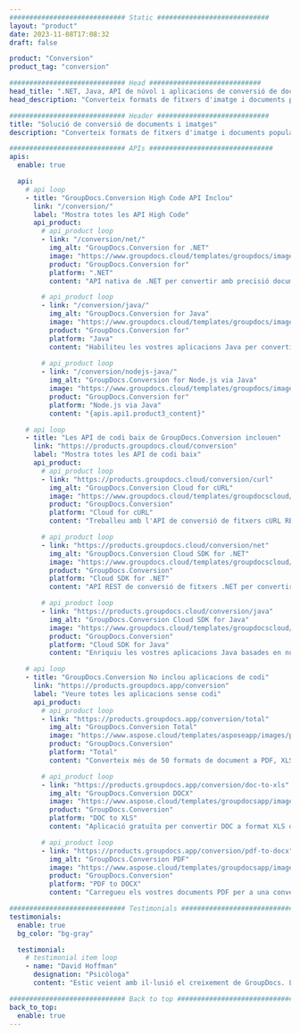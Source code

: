 ```yaml
---
############################# Static ############################
layout: "product"
date: 2023-11-08T17:08:32
draft: false

product: "Conversion"
product_tag: "conversion"

############################# Head ############################
head_title: ".NET, Java, API de núvol i aplicacions de conversió de documents de GroupDocs"
head_description: "Converteix formats de fitxers d'imatge i documents populars a qualsevol plataforma amb solucions basades en aplicacions i API."

############################# Header ############################
title: "Solució de conversió de documents i imatges"
description: "Converteix formats de fitxers d'imatge i documents populars a qualsevol plataforma amb solucions basades en aplicacions i API."

############################# APIs ###############################
apis:
  enable: true

  api:
    # api loop
    - title: "GroupDocs.Conversion High Code API Inclou"
      link: "/conversion/"
      label: "Mostra totes les API High Code"
      api_product:
        # api_product loop
        - link: "/conversion/net/"
          img_alt: "GroupDocs.Conversion for .NET"
          image: "https://www.groupdocs.cloud/templates/groupdocs/images/product-logos/groupdocs-conversion-net.png"
          product: "GroupDocs.Conversion for"
          platform: ".NET"
          content: "API nativa de .NET per convertir amb precisió documents i formats de fitxers d'imatge en qualsevol tipus d'aplicació .NET. Admet l'addició de marques d'aigua d'imatge durant la conversió."

        # api_product loop
        - link: "/conversion/java/"
          img_alt: "GroupDocs.Conversion for Java"
          image: "https://www.groupdocs.cloud/templates/groupdocs/images/product-logos/groupdocs-conversion-java.png"
          product: "GroupDocs.Conversion for"
          platform: "Java"
          content: "Habiliteu les vostres aplicacions Java per convertir fàcilment entre tots els formats de documents estàndard del sector, com ara Microsoft Office, PDF, HTML, imatges i molts altres."
          
        # api_product loop
        - link: "/conversion/nodejs-java/"
          img_alt: "GroupDocs.Conversion for Node.js via Java"
          image: "https://www.groupdocs.cloud/templates/groupdocs/images/product-logos/groupdocs-conversion-nodejs-java.png"
          product: "GroupDocs.Conversion for"
          platform: "Node.js via Java"
          content: "{apis.api1.product3_content}"

    # api loop
    - title: "Les API de codi baix de GroupDocs.Conversion inclouen"
      link: "https://products.groupdocs.cloud/conversion"
      label: "Mostra totes les API de codi baix"
      api_product:
        # api_product loop
        - link: "https://products.groupdocs.cloud/conversion/curl"
          img_alt: "GroupDocs.Conversion Cloud for cURL"
          image: "https://www.groupdocs.cloud/templates/groupdocscloud/images/sdk/272x272/groupdocs_conversion-for-curl.png"
          product: "GroupDocs.Conversion"
          platform: "Cloud for cURL"
          content: "Treballeu amb l'API de conversió de fitxers cURL RESTful per convertir fàcilment Microsoft Office, PDF, Correu electrònic, Project, HTML i altres formats de fitxer habituals a les vostres aplicacions."

        # api_product loop
        - link: "https://products.groupdocs.cloud/conversion/net"
          img_alt: "GroupDocs.Conversion Cloud SDK for .NET"
          image: "https://www.groupdocs.cloud/templates/groupdocscloud/images/sdk/272x272/groupdocs_conversion-for-net.png"
          product: "GroupDocs.Conversion"
          platform: "Cloud SDK for .NET"
          content: "API REST de conversió de fitxers .NET per convertir fàcilment Microsoft Office, PDF, Correu electrònic, Projecte, HTML i altres formats de fitxer habituals en qualsevol plataforma utilitzant Cloud SDK."

        # api_product loop
        - link: "https://products.groupdocs.cloud/conversion/java"
          img_alt: "GroupDocs.Conversion Cloud SDK for Java"
          image: "https://www.groupdocs.cloud/templates/groupdocscloud/images/sdk/272x272/groupdocs_conversion-for-java.png"
          product: "GroupDocs.Conversion"
          platform: "Cloud SDK for Java"
          content: "Enriquiu les vostres aplicacions Java basades en núvol amb funcions avançades de conversió de documents en qualsevol plataforma capaç de trucar a API REST."

    # api loop
    - title: "GroupDocs.Conversion No inclou aplicacions de codi"
      link: "https://products.groupdocs.app/conversion"
      label: "Veure totes les aplicacions sense codi"
      api_product:
        # api_product loop
        - link: "https://products.groupdocs.app/conversion/total"
          img_alt: "GroupDocs.Conversion Total"
          image: "https://www.aspose.cloud/templates/asposeapp/images/products/logo/aspose_conversion-app.png"
          product: "GroupDocs.Conversion"
          platform: "Total"
          content: "Converteix més de 50 formats de document a PDF, XLSX, DOCX, XPS, HTML i més."

        # api_product loop
        - link: "https://products.groupdocs.app/conversion/doc-to-xls"
          img_alt: "GroupDocs.Conversion DOCX"
          image: "https://www.aspose.cloud/templates/groupdocsapp/images/products/logo/groupdocs_words-app.png"
          product: "GroupDocs.Conversion"
          platform: "DOC to XLS"
          content: "Aplicació gratuïta per convertir DOC a format XLS des de qualsevol navegador web."

        # api_product loop
        - link: "https://products.groupdocs.app/conversion/pdf-to-docx"
          img_alt: "GroupDocs.Conversion PDF"
          image: "https://www.aspose.cloud/templates/groupdocsapp/images/products/logo/groupdocs_pdf-app.png"
          product: "GroupDocs.Conversion"
          platform: "PDF to DOCX"
          content: "Carregueu els vostres documents PDF per a una conversió perfecta al format Word (DOCX)."

############################# Testimonials ###############################
testimonials:
  enable: true
  bg_color: "bg-gray"

  testimonial:
    # testimonial item loop
    - name: "David Hoffman"
      designation: "Psicòloga"
      content: "Estic veient amb il·lusió el creixement de GroupDocs. La capacitat de resposta de tot el vostre equip m'ha ajudat molt, quan parlo amb algú de GroupDocs, puc garantir que algú m'escolta i fa que les coses passin."

############################# Back to top ###############################
back_to_top:
  enable: true
---
```

